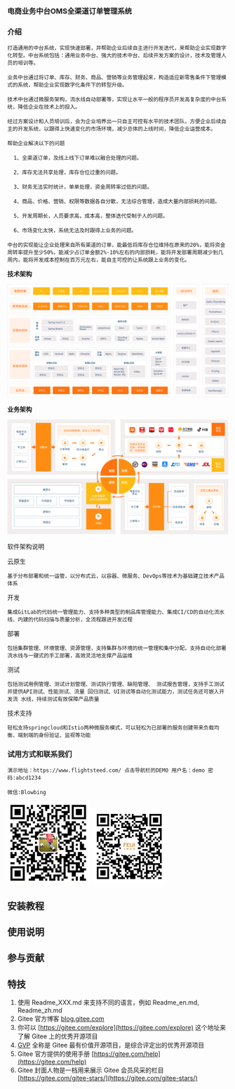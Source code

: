 ### 电商业务中台OMS全渠道订单管理系统

### 介绍
 
    打造通用的中台系统，实现快速部署，并帮助企业后续自主进行开发迭代，来帮助企业实现数字化转型。中台系统包括：通用业务中台、强大的技术中台、后续开发方案的设计，技术及管理人员的培训等。

    业务中台通过将订单、库存、财务、商品、营销等业务管理起来，构造适应新零售条件下管理模式的系统，帮助企业实现数字化条件下的转型升级。

    技术中台通过微服务架构，流水线自动部署等，实现让水平一般的程序员开发高复杂度的中台系统，降低企业在技术上的投入。

    经过方案设计和人员培训后，会为企业培养出一只自主可控有水平的技术团队，方便企业后续自主的开发系统，以跟得上快速变化的市场环境，减少总体的上线时间，降低企业运营成本。
   
    帮助企业解决以下的问题
   
      1、全渠道订单，及线上线下订单难以融合处理的问题。

      2、库存无法共享处理，库存仓位过重的问题。

      3、财务无法实时统计，单单处理，资金周转率过低的问题。

      4、商品、价格、营销、权限等数据各自分散，无法综合管理，造成大量内部损耗的问题。

      5、开发周期长，人员要求高，成本高，整体迭代受制于人的问题。

      6、市场变化太快，系统无法及时跟得上业务的问题。
    
    中台的实现能让企业处理来自所有渠道的订单，能最低将库存仓位维持在原来的20%，能将资金周转率提升至少50%，能减少占订单金额2%-10%左右的内部损耗，能将开发部署周期减少到几周内，能将开发成本控制在百万元左右，能自主可控的让系统跟上业务的变化。

   
 **技术架构** 

![输入图片说明](%E6%8A%80%E6%9C%AF%E6%9E%B6%E6%9E%84.png)
               
 **业务架构** 

![输入图片说明](%E4%B8%9A%E5%8A%A1%E6%9E%B6%E6%9E%84.png)


软件架构说明
 
云原生

    基于分布部署和统一运管，以分布式云，以容器、微服务、DevOps等技术为基础建立技术产品体系

开发
    
    集成GitLab的代码统一管理能力、支持多种类型的制品库管理能力、集成CI/CD的自动化流水线、内建的代码扫描与质量分析，全流程跟进开发过程
    
部署

    包括集群管理、环境管理、资源管理，支持集群与环境的统一管理和集中分配，支持自动化部署流水线与一键式的手工部署，高效灵活地支撑产品运维

测试
    
    包括测试用例管理、测试计划管理、测试执行管理、缺陷管理、 测试报告管理，支持手工测试并提供API测试、性能测试、流量 回归测试、UI测试等自动化测试能力，测试任务还可嵌入开发流 水线，持续测试有效保障产品质量

技术支持
    
    轻松支持springcloud和Istio两种微服务模式，可以轻松为已部署的服务创建带来负载均衡、端到端的身份验证、监视等功能


### 试用方式和联系我们 
   
    演示地址：https://www.flightsteed.com/ 点击导航栏的DEMO 用户名：demo 密码:abcd1234
 
    微信:Blowbing

![输入图片说明](we.png)  ![输入图片说明](gzh.png)


## 安装教程

## 使用说明

## 参与贡献

## 特技

1.  使用 Readme\_XXX.md 来支持不同的语言，例如 Readme\_en.md, Readme\_zh.md
2.  Gitee 官方博客 [blog.gitee.com](https://blog.gitee.com)
3.  你可以 [https://gitee.com/explore](https://gitee.com/explore) 这个地址来了解 Gitee 上的优秀开源项目
4.  [GVP](https://gitee.com/gvp) 全称是 Gitee 最有价值开源项目，是综合评定出的优秀开源项目
5.  Gitee 官方提供的使用手册 [https://gitee.com/help](https://gitee.com/help)
6.  Gitee 封面人物是一档用来展示 Gitee 会员风采的栏目 [https://gitee.com/gitee-stars/](https://gitee.com/gitee-stars/)
